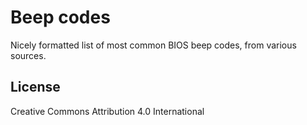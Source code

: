 # Beep codes

Nicely formatted list of most common BIOS beep codes, from various sources.

## License

Creative Commons Attribution 4.0 International
